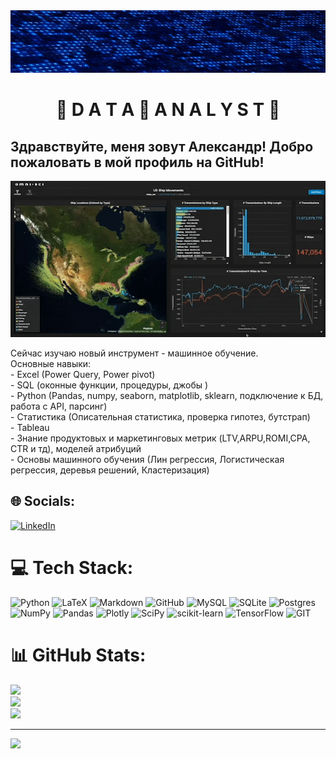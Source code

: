 <img src="service/dig.gif" width="100%" height="100"/>

<h1 align="center"> 💫 D A T A 💫   A N A L Y S T 💫 </h1>

## Здравствуйте, меня зовут Александр! Добро пожаловать в мой профиль на GitHub! 

<img src="service/map1.gif" width="100%" height="250"/>

Сейчас изучаю новый инструмент - машинное обучение.<br>Основные навыки:<br>- Excel (Power Query, Power pivot)<br>- SQL (оконные функции, процедуры, джобы )<br>- Python (Pandas, numpy, seaborn, matplotlib, sklearn, подключение к БД, работа с API, парсинг)<br>- Статистика (Описательная статистика, проверка гипотез, бутстрап)<br>- Tableau<br>- Знание продуктовых и маркетинговых метрик (LTV,ARPU,ROMI,CPA, CTR и тд), моделей атрибуций<br>- Основы машинного обучения (Лин регрессия, Логистическая регрессия, деревья решений, Кластеризация)<br>


## 🌐 Socials:
[![LinkedIn](https://img.shields.io/badge/LinkedIn-%230077B5.svg?logo=linkedin&logoColor=white)](https://linkedin.com/in/Ale) 

# 💻 Tech Stack:
![Python](https://img.shields.io/badge/python-3670A0?style=for-the-badge&logo=python&logoColor=ffdd54) ![LaTeX](https://img.shields.io/badge/latex-%23008080.svg?style=for-the-badge&logo=latex&logoColor=white) ![Markdown](https://img.shields.io/badge/markdown-%23000000.svg?style=for-the-badge&logo=markdown&logoColor=white) ![GitHub](https://img.shields.io/badge/GitHub-%23121011.svg?style=for-the-badge&logo=github&logoColor=white) ![MySQL](https://img.shields.io/badge/mysql-%2300f.svg?style=for-the-badge&logo=mysql&logoColor=white) ![SQLite](https://img.shields.io/badge/sqlite-%2307405e.svg?style=for-the-badge&logo=sqlite&logoColor=white) ![Postgres](https://img.shields.io/badge/postgres-%23316192.svg?style=for-the-badge&logo=postgresql&logoColor=white) ![NumPy](https://img.shields.io/badge/numpy-%23013243.svg?style=for-the-badge&logo=numpy&logoColor=white) ![Pandas](https://img.shields.io/badge/pandas-%23150458.svg?style=for-the-badge&logo=pandas&logoColor=white) ![Plotly](https://img.shields.io/badge/Plotly-%233F4F75.svg?style=for-the-badge&logo=plotly&logoColor=white) ![SciPy](https://img.shields.io/badge/SciPy-%230C55A5.svg?style=for-the-badge&logo=scipy&logoColor=%white) ![scikit-learn](https://img.shields.io/badge/scikit--learn-%23F7931E.svg?style=for-the-badge&logo=scikit-learn&logoColor=white) ![TensorFlow](https://img.shields.io/badge/TensorFlow-%23FF6F00.svg?style=for-the-badge&logo=TensorFlow&logoColor=white) ![GIT](https://img.shields.io/badge/Git-fc6d26?style=for-the-badge&logo=git&logoColor=white)
# 📊 GitHub Stats:
![](https://github-readme-stats.vercel.app/api?username=AleksandrKurylev&theme=dark&hide_border=false&include_all_commits=false&count_private=false)<br/>
![](https://github-readme-streak-stats.herokuapp.com/?user=AleksandrKurylev&theme=dark&hide_border=false)<br/>
![](https://github-readme-stats.vercel.app/api/top-langs/?username=AleksandrKurylev&theme=dark&hide_border=false&include_all_commits=false&count_private=false&layout=compact)

---
[![](https://visitcount.itsvg.in/api?id=AleksandrKurylev&icon=0&color=0)](https://visitcount.itsvg.in)

<!-- Proudly created with GPRM ( https://gprm.itsvg.in ) -->
